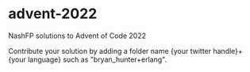 # advent-2022

NashFP solutions to Advent of Code 2022

Contribute your solution by adding a folder name {your twitter handle}+{your language} such as "bryan_hunter+erlang".
